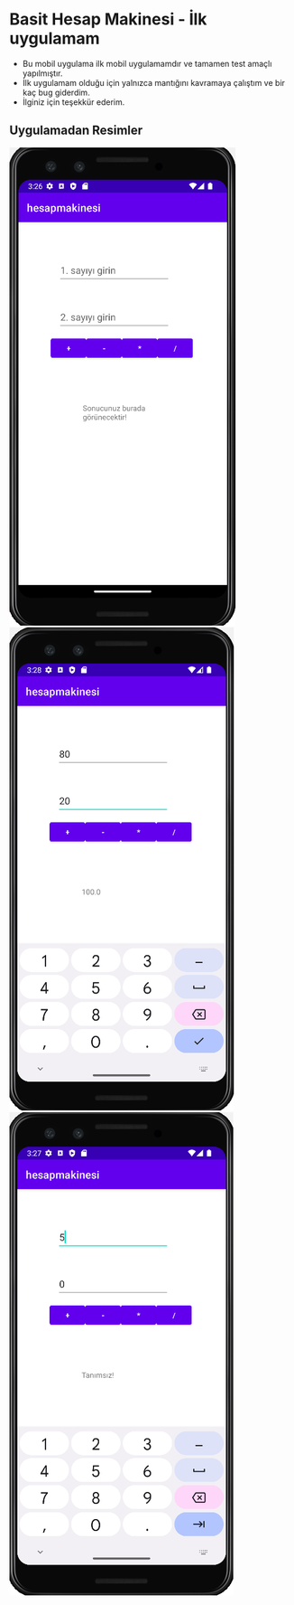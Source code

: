 # Basit Hesap Makinesi - İlk uygulamam
- Bu mobil uygulama ilk mobil uygulamamdır ve tamamen test amaçlı yapılmıştır.
- İlk uygulamam olduğu için yalnızca mantığını kavramaya çalıştım ve bir kaç bug giderdim.
- İlginiz için teşekkür ederim.
## Uygulamadan Resimler
![Uygulama genel arayüzü](./anaekran.png)
![Uygulamanın genel işleyişi](./isleyis.png)
![sayi / 0 bugu çözümü](./sifirbug.png)
